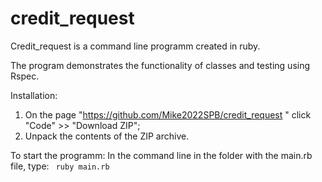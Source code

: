 # credit_request

Credit_request is a command line programm created in ruby.

The program demonstrates the functionality of classes and testing using Rspec.

Installation:
1. On the page "https://github.com/Mike2022SPB/credit_request " click "Code" >> "Download ZIP";
2. Unpack the contents of the ZIP archive.

To start the programm: 
In the command line in the folder with the main.rb file, type: <code> ruby main.rb </code>
